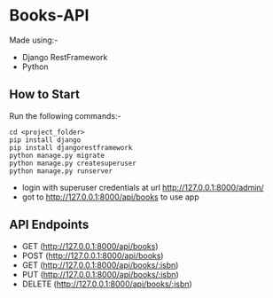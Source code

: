 # Books-API

Made using:-
  - Django RestFramework
  - Python

## How to Start

Run the following commands:-
```
cd <project_folder>
pip install django
pip install djangorestframework
python manage.py migrate
python manage.py createsuperuser
python manage.py runserver
```
- login with superuser credentials at url http://127.0.0.1:8000/admin/
- got to http://127.0.0.1:8000/api/books to use app

## API Endpoints
- GET (http://127.0.0.1:8000/api/books)
- POST (http://127.0.0.1:8000/api/books)
- GET (http://127.0.0.1:8000/api/books/:isbn)
- PUT (http://127.0.0.1:8000/api/books/:isbn)
- DELETE (http://127.0.0.1:8000/api/books/:isbn)
